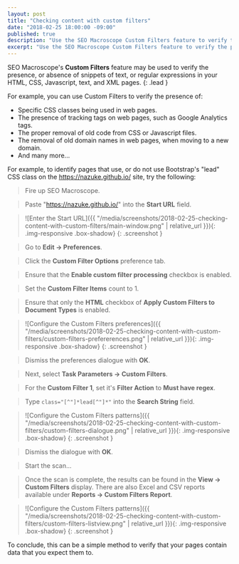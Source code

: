```yaml
---
layout: post
title: "Checking content with custom filters"
date: "2018-02-25 18:00:00 -09:00"
published: true
description: "Use the SEO Macroscope Custom Filters feature to verify the presence or absence of content on your pages."
excerpt: "Use the SEO Macroscope Custom Filters feature to verify the presence or absence of content on your pages."
---
```


SEO Macroscope's **Custom Filters** feature may be used to verify the presence, or absence of snippets of text, or regular expressions in your HTML, CSS, Javascript, text, and XML pages.
{: .lead }

For example, you can use Custom Filters to verify the presence of:

* Specific CSS classes being used in web pages.
* The presence of tracking tags on web pages, such as Google Analytics tags.
* The proper removal of old code from CSS or Javascript files.
* The removal of old domain names in web pages, when moving to a new domain.
* And many more...

For example, to identify pages that use, or do not use Bootstrap's "lead" CSS class on the https://nazuke.github.io/ site, try the following:

> Fire up SEO Macroscope.

> Paste "https://nazuke.github.io/" into the **Start URL** field.

> ![Enter the Start URL]({{ "/media/screenshots/2018-02-25-checking-content-with-custom-filters/main-window.png" | relative_url }}){: .img-responsive .box-shadow}
{: .screenshot }

> Go to **Edit -> Preferences**.

> Click the **Custom Filter Options** preference tab.

> Ensure that the **Enable custom filter processing** checkbox is enabled.

> Set the **Custom Filter Items** count to 1.

> Ensure that only the **HTML** checkbox of **Apply Custom Filters to Document Types** is enabled.

> ![Configure the Custom Filters preferences]({{ "/media/screenshots/2018-02-25-checking-content-with-custom-filters/custom-filters-prefererences.png" | relative_url }}){: .img-responsive .box-shadow}
{: .screenshot }

> Dismiss the preferences dialogue with **OK**.

> Next, select **Task Parameters -> Custom Filters**.

> For the **Custom Filter 1**, set it's **Filter Action** to **Must have regex**.

> Type <code>class="[^"]\*lead[^"]\*"</code> into the **Search String** field.

> ![Configure the Custom Filters patterns]({{ "/media/screenshots/2018-02-25-checking-content-with-custom-filters/custom-filters-dialogue.png" | relative_url }}){: .img-responsive .box-shadow}
{: .screenshot }

> Dismiss the dialogue with **OK**.

> Start the scan...

> Once the scan is complete, the results can be found in the **View -> Custom Filters** display. There are also Excel and CSV reports available under **Reports -> Custom Filters Report**.

> ![Configure the Custom Filters patterns]({{ "/media/screenshots/2018-02-25-checking-content-with-custom-filters/custom-filters-listview.png" | relative_url }}){: .img-responsive .box-shadow}
{: .screenshot }

To conclude, this can be a simple method to verify that your pages contain data that you expect them to.


